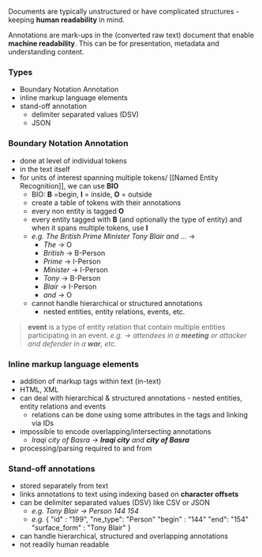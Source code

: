 Documents are typically unstructured or have complicated structures - keeping **human readability** in mind. 

Annotations are mark-ups in the (converted raw text) document that enable **machine readability**. This can be for presentation, metadata and understanding content. 

### Types
- Boundary Notation Annotation
- inline markup language elements
- stand-off annotation
	- delimiter separated values (DSV)
	- JSON
### Boundary Notation Annotation
- done at level of individual tokens
- in the text itself
- for units of interest spanning multiple tokens/ [[Named Entity Recognition]], we can use **BIO**
	- BIO: **B** =begin, **I** = inside, **O** = outside
	- create a table of tokens with their annotations
	- every non entity is tagged **O**
	- every entity tagged with **B** (and optionally the type of entity) and when it spans multiple tokens, use **I**
	- *e.g. The British Prime Minister Tony Blair and ...* -> 
		- *The* -> O
		- *British* -> B-Person
		- *Prime* -> I-Person
		- *Minister* -> I-Person
		- *Tony* -> B-Person
		- *Blair* -> I-Person
		- *and* -> O
	- cannot handle hierarchical or structured annotations
		- nested entities, entity relations, events, etc.

> **event** is a type of entity relation that contain multiple entities participating in an event. *e.g. -> attendees in a **meeting** or attacker and defender in a **war**, etc.*

### Inline markup language elements
- addition of markup tags within text (in-text)
- HTML, XML
- can deal with hierarchical & structured annotations - nested entities, entity relations and events
	- relations can be done using some attributes in the tags and linking via IDs
- impossible to encode overlapping/intersecting annotations
	- *Iraqi city of Basra -> **Iraqi city** and **city of Basra***
- processing/parsing required to and from

### Stand-off annotations
- stored separately from text
- links annotations to text using indexing based on **character offsets**
- can be delimiter separated values (DSV) like CSV or JSON
	- *e.g. Tony Blair -> Person 144 154*
	- *e.g.*
			{ 
				"id" : "199",
				"ne_type": "Person"
				"begin" : "144"
				"end": "154"
				"surface_form" : "Tony Blair"
			} 
- can handle hierarchical, structured and overlapping annotations
- not readily human readable